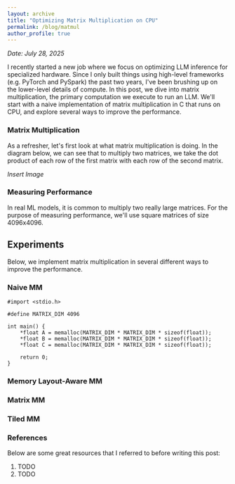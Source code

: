 ```yaml
---
layout: archive
title: "Optimizing Matrix Multiplication on CPU"
permalink: /blog/matmul
author_profile: true
---
```


*Date: July 28, 2025*

I recently started a new job where we focus on optimizing LLM inference for specialized hardware. Since I only built things using high-level frameworks (e.g. PyTorch and PySpark) the past two years, I've been brushing up on the lower-level details of compute. In this post, we dive into matrix multiplication, the primary computation we execute to run an LLM. We'll start with a naive implementation of matrix multiplication in C that runs on CPU, and explore several ways to improve the performance.

### Matrix Multiplication

As a refresher, let's first look at what matrix multiplication is doing. In the diagram below, we can see that to multiply two matrices, we take the dot product of each row of the first matrix with each row of the second matrix.

*Insert Image*

### Measuring Performance

In real ML models, it is common to multiply two really large matrices. For the purpose of measuring performance, we'll use square matrices of size 4096x4096.

## Experiments

Below, we implement matrix multiplication in several different ways to improve the performance.

### Naive MM

```
#import <stdio.h>

#define MATRIX_DIM 4096

int main() {
    *float A = memalloc(MATRIX_DIM * MATRIX_DIM * sizeof(float));
    *float B = memalloc(MATRIX_DIM * MATRIX_DIM * sizeof(float));
    *float C = memalloc(MATRIX_DIM * MATRIX_DIM * sizeof(float));

    return 0;
}
```

### Memory Layout-Aware MM

### Matrix MM 

### Tiled MM 

### References

Below are some great resources that I referred to before writing this post:
1. TODO
1. TODO





